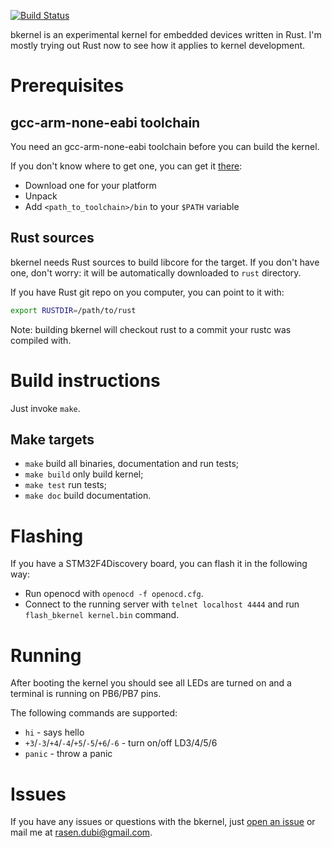 [![Build Status](https://travis-ci.org/rasendubi/bkernel.svg)](https://travis-ci.org/rasendubi/bkernel)

bkernel is an experimental kernel for embedded devices written in Rust. I'm mostly trying out Rust now to see how it applies to kernel development.

# Prerequisites

## gcc-arm-none-eabi toolchain

You need an gcc-arm-none-eabi toolchain before you can build the kernel.

If you don't know where to get one, you can get it [there](https://launchpad.net/gcc-arm-embedded/+download):

- Download one for your platform
- Unpack
- Add `<path_to_toolchain>/bin` to your `$PATH` variable

## Rust sources

bkernel needs Rust sources to build libcore for the target. If you don't have one, don't worry: it will be automatically downloaded to `rust` directory.

If you have Rust git repo on you computer, you can point to it with:

```sh
export RUSTDIR=/path/to/rust
```

Note: building bkernel will checkout rust to a commit your rustc was compiled with.

# Build instructions

Just invoke `make`.

## Make targets

- `make` build all binaries, documentation and run tests;
- `make build` only build kernel;
- `make test` run tests;
- `make doc` build documentation.

# Flashing

If you have a STM32F4Discovery board, you can flash it in the following way:

- Run openocd with `openocd -f openocd.cfg`.
- Connect to the running server with `telnet localhost 4444` and run `flash_bkernel kernel.bin` command.

# Running

After booting the kernel you should see all LEDs are turned on and a terminal is running on PB6/PB7 pins.

The following commands are supported:
- `hi` - says hello
- `+3`/`-3`/`+4`/`-4`/`+5`/`-5`/`+6`/`-6` - turn on/off LD3/4/5/6
- `panic` - throw a panic

# Issues

If you have any issues or questions with the bkernel, just [open an issue](https://github.com/rasendubi/bkernel/issues) or mail me at [rasen.dubi@gmail.com](mailto:rasen.dubi@gmail.com).
